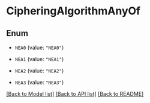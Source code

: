 # CipheringAlgorithmAnyOf

## Enum


* `NEA0` (value: `"NEA0"`)

* `NEA1` (value: `"NEA1"`)

* `NEA2` (value: `"NEA2"`)

* `NEA3` (value: `"NEA3"`)


[[Back to Model list]](../README.md#documentation-for-models) [[Back to API list]](../README.md#documentation-for-api-endpoints) [[Back to README]](../README.md)


